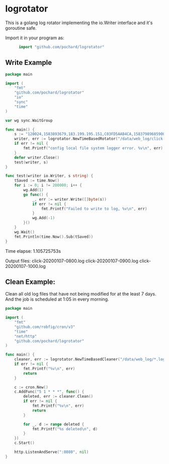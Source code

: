 # logrotator

This is a golang log rotator implementing the io.Writer interface and it's goroutine safe.

Import it in your program as:
```go
      import "github.com/pochard/logrotator"
```

## Write Example
```go
package main

import (
	"fmt"
	"github.com/pochard/logrotator"
	"io"
	"sync"
	"time"
)

var wg sync.WaitGroup

func main() {
	s := "120024,1583893679,183.199.195.151,C03FD5AAB4CA,158379896859008,b_ntms_1,335,0,-,0,68050,102599,0,0,ebe60030-633f-11ea-8bbb-b943b30ce79e,-,36781,pc,192_168_1_23,-,-,-,-,-,1,1505784723f8f21,-,-,-,b_token,-,-,ebe60030-633f-11ea-8bbb-b943b30ce79e-010001,-,-,-,-,183.199.195.151,-,10000001,1,www.pengpengzhou.com,-,183.199.195.151,-,-,-,-,-,-,-,\"Mozilla/4.0 (compatible; MSIE 8.0; Windows NT 6.1; Trident/4.0; SLCC2; .NET CLR 2.0.50727; .NET CLR 3.5.30729; .NET CLR 3.0.30729)\"\n"
	writer, err := logrotator.NewTimeBasedRotator("/data/web_log/click-%Y%m%d-%H%M.log", 1*time.Hour)
	if err != nil {
		fmt.Printf("config local file system logger error. %v\n", err)
	}
	defer writer.Close()
	test(writer, s)
}

func test(writer io.Writer, s string) {
	tSaved := time.Now()
	for i := 0; i != 200000; i++ {
		wg.Add(1)
		go func() {
			_, err := writer.Write([]byte(s))
			if err != nil {
				fmt.Printf("Failed to write to log, %v\n", err)
			}
			wg.Add(-1)
		}()
	}
	wg.Wait()
	fmt.Println(time.Now().Sub(tSaved))
}

```
Time elapse:
1.105725753s

Output files:
click-20200107-0800.log
click-20200107-0900.log
click-20200107-1000.log


## Clean Example: 
Clean all old log files that have not being modified for at the least 7 days. And the job is scheduled at 1:05 in every morning.
```go
package main

import (
	"fmt"
	"github.com/robfig/cron/v3"
	"time"
	"net/http"
	"github.com/pochard/logrotator"
)

func main() {
	cleaner, err := logrotator.NewTimeBasedCleaner("/data/web_log/*.log", 7 * 24 * time.Hour)
	if err != nil {
		fmt.Printf("%v\n", err)
		return
	}

	c := cron.New()
	c.AddFunc("5 1 * * *", func() {
		deleted, err := cleaner.Clean()
    	if err != nil {
    		fmt.Printf("%v\n", err)
    		return
    	}

    	for _, d := range deleted {
    		fmt.Printf("%s deleted\n", d)
    	}
	})
	c.Start()

	http.ListenAndServe(":8080", nil)
}
```

